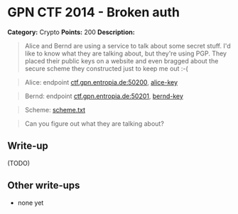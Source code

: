 # GPN CTF 2014 - Broken auth

**Category:** Crypto
**Points:** 200
**Description:**

> Alice and Bernd are using a service to talk about some secret stuff. I'd like to know what they are talking about, but they're using PGP. They placed their public keys on a website and even bragged about the secure scheme they constructed just to keep me out :-( 

> Alice: endpoint [ctf.gpn.entropia.de:50200](ctf.gpn.entropia.de:50200), [alice-key](alice_5487b432da0050fd34dbd3f7cd3b3006.asc)

> Bernd: endpoint [ctf.gpn.entropia.de:50201](ctf.gpn.entropia.de:50200), [bernd-key](bernd_a4a0278e085a0bde2a71a1f35ba787ee.asc)

> Scheme: [scheme.txt](scheme_4484e425e364d68090d498677975ff91.txt)

> Can you figure out what they are talking about?

## Write-up

(TODO)

## Other write-ups

* none yet
